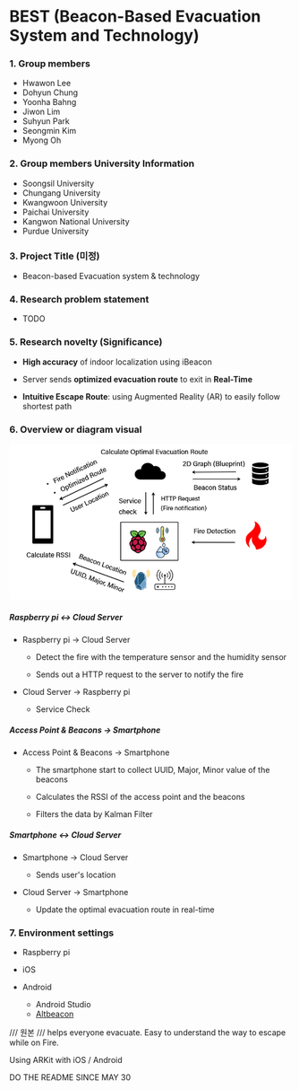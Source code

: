 # BEST (Beacon-Based Evacuation System and Technology)

### 1. Group members
- Hwawon Lee
- Dohyun Chung
- Yoonha Bahng
- Jiwon Lim
- Suhyun Park
- Seongmin Kim
- Myong Oh


### 2. Group members University Information
- Soongsil University
- Chungang University
- Kwangwoon University
- Paichai University
- Kangwon National University
- Purdue University


### 3. Project Title (미정)
- Beacon-based Evacuation system & technology


### 4. Research problem statement
- TODO


### 5. Research novelty (Significance)
- **High accuracy** of indoor localization using iBeacon

- Server sends **optimized evacuation route** to exit in **Real-Time**

- **Intuitive Escape Route**: using Augmented Reality (AR) to easily follow shortest path


### 6. Overview or diagram visual
![](./image/Overview.png)
##### Raspberry pi ↔ Cloud Server
- Raspberry pi → Cloud Server
  - Detect the fire with the temperature sensor and the humidity sensor

  - Sends out a HTTP request to the server to notify the fire

- Cloud Server → Raspberry pi
  - Service Check


##### Access Point & Beacons → Smartphone
- Access Point & Beacons → Smartphone
  - The smartphone start to collect UUID, Major, Minor value of the beacons

  - Calculates the RSSI of the access point and the beacons

  - Filters the data by Kalman Filter

##### Smartphone ↔ Cloud Server
- Smartphone → Cloud Server
  - Sends user's location

- Cloud Server → Smartphone
  - Update the optimal evacuation route in real-time


### 7. Environment settings
- Raspberry pi

- iOS

- Android
  - Android Studio
  - [Altbeacon](https://altbeacon.github.io/android-beacon-library/)



/// 원본 ///
helps everyone evacuate. Easy to understand the way to escape while on Fire.

Using ARKit with iOS / Android

DO THE README SINCE MAY 30
